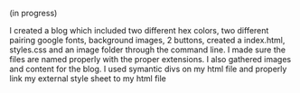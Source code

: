 
(in progress)

I created a blog which included two different hex colors, two different pairing google fonts, background images, 2 buttons,  created a index.html, styles.css and an image folder through the command line. I made sure the files are named properly with the proper extensions. I also gathered images and content for the blog. I used symantic divs on my html file and properly link my external style sheet to my html file
